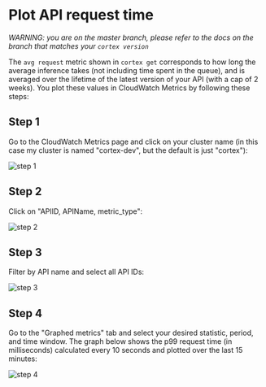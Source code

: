 # Plot API request time

_WARNING: you are on the master branch, please refer to the docs on the branch that matches your `cortex version`_

The `avg request` metric shown in `cortex get` corresponds to how long the average inference takes (not including time spent in the queue), and is averaged over the lifetime of the latest version of your API (with a cap of 2 weeks). You plot these values in CloudWatch Metrics by following these steps:

## Step 1

Go to the CloudWatch Metrics page and click on your cluster name (in this case my cluster is named "cortex-dev", but the default is just "cortex"):

![step 1](https://user-images.githubusercontent.com/808475/79396974-e0cedd80-7f31-11ea-85ca-f92bd6c0a175.png)

## Step 2

Click on "APIID, APIName, metric_type":

![step 2](https://user-images.githubusercontent.com/808475/79397109-2b505a00-7f32-11ea-8b78-225b13476002.png)

## Step 3

Filter by API name and select all API IDs:

![step 3](https://user-images.githubusercontent.com/808475/79397298-a154c100-7f32-11ea-88d1-98c7b492d92a.png)

## Step 4

Go to the "Graphed metrics" tab and select your desired statistic, period, and time window. The graph below shows the p99 request time (in milliseconds) calculated every 10 seconds and plotted over the last 15 minutes:

![step 4](https://user-images.githubusercontent.com/808475/79397376-cf3a0580-7f32-11ea-843a-963a489c1d5e.png)
